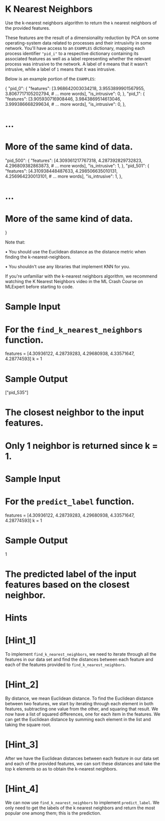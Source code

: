 # K Nearest Neighbors


  Use the k-nearest neighbors algorithm to return the `k` nearest
  neighbors of the provided features.

  These features are the result of a dimensionality reduction by PCA on some
  operating-system data related to processes and their intrusivity in some
  network. You'll have access to an `EXAMPLES` dictionary, mapping
  each process identifier `"pid_i"` to a respective dictionary
  containing its associated features as well as a label representing whether the
  relevant process was intrusive to the network. A label of `0` means
  that it wasn't intrusive, while a label of `1` means that it was intrusive.

  Below is an example portion of the `EXAMPLES`:

{
  "pid_0": {
    "features": [3.968642003034218, 3.9553899901567955, 3.8067717105202794, # ... more words],
    "is_intrusive": 0,
  }, 
  "pid_1": {
    "features": [3.905930716908446, 3.9843869514613046, 3.999386668299634, # ... more words],
    "is_intrusive": 0,
  }, 
  # ...
  # More of the same kind of data.
  "pid_500": {
    "features": [4.309361217767318, 4.287392829732823, 4.296809382863873, # ... more words],
    "is_intrusive": 1,
  },
  "pid_501": {
    "features": [4.310938448487633, 4.298506635010131, 4.256964230013101, # ... more words],
    "is_intrusive": 1,
  },
  # ...
  # More of the same kind of data.
}

  Note that:

  • You should use the Euclidean distance as the distance metric when finding
    the k-nearest-neighbors.

  • You shouldn't use any libraries that implement KNN for you.

  If you're unfamiliar with the k-nearest neighbors algorithm, we recommend
  watching the K Nearest Neighbors video in the ML Crash Course on MLExpert
  before starting to code.

# Sample Input

# For the `find_k_nearest_neighbors` function.
features = [4.30936122, 4.28739283, 4.29680938, 4.33571647, 4.28774593]
k = 1

# Sample Output

["pid_535"]
# The closest neighbor to the input features.
# Only 1 neighbor is returned since k = 1.

# Sample Input

# For the `predict_label` function.
features = [4.30936122, 4.28739283, 4.29680938, 4.33571647, 4.28774593]
k = 1

# Sample Output

1
# The predicted label of the input features based on the closest neighbor.

# Hints

# [Hint_1]

  To implement `find_k_nearest_neighbors`, we need to iterate through
  all the features in our data set and find the distances between each feature
  and each of the features provided to `find_k_nearest_neighbors`. 

# [Hint_2]

  By distance, we mean Euclidean distance. To find the Euclidean distance
  between two features, we start by iterating through each element in both
  features, subtracting one value from the other, and squaring that result. We
  now have a list of squared differences, one for each item in the features. We
  can get the Euclidean distance by summing each element in the list and taking
  the square root.

# [Hint_3]

  After we have the Euclidean distances between each feature in our data set and
  each of the provided features, we can sort these distances and take the top k
  elements so as to obtain the k-nearest neighbors.

# [Hint_4]

  We can now use `find_k_nearest_neighbors` to implement `predict_label`. We 
  only need to get the labels of the k nearest neighbors and return the most 
  popular one among them; this is the prediction.
